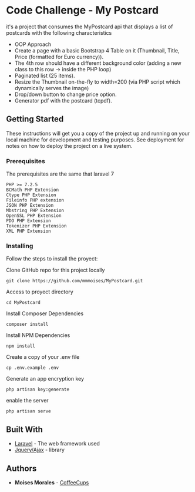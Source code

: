 # Code Challenge - My Postcard

it's a project that consumes the MyPostcard api that displays a list of postcards with the following characteristics

- OOP Approach
- Create a page with a basic Bootstrap 4 Table on it (Thumbnail, Title, Price (formatted for Euro currency)).
- The 4th row should have a different background color (adding a new class to this row -> inside the PHP loop) 
- Paginated list (25 items).
- Resize the Thumbnail  on-the-fly to width=200 (via PHP script which dynamically serves the image)
- Drop/down button to change price option.
- Generator pdf with the postcard (tcpdf).


## Getting Started

These instructions will get you a copy of the project up and running on your local machine for development and testing purposes. See deployment for notes on how to deploy the project on a live system.

### Prerequisites

The prerequisites are the same that laravel 7

```
PHP >= 7.2.5
BCMath PHP Extension
Ctype PHP Extension
Fileinfo PHP extension
JSON PHP Extension
Mbstring PHP Extension
OpenSSL PHP Extension
PDO PHP Extension
Tokenizer PHP Extension
XML PHP Extension
```

### Installing

Follow the steps to install the proyect:

Clone GitHub repo for this project locally
```
git clone https://github.com/mmmoises/MyPostcard.git
```

Access to proyect directory
```
cd MyPostcard
```

Install Composer Dependencies
```
composer install
```

Install NPM Dependencies
```
npm install
```

Create a copy of your .env file
```
cp .env.example .env
```

Generate an app encryption key
```
php artisan key:generate
```

enable the server
```
php artisan serve
```



## Built With

* [Laravel](https://laravel.com/) - The web framework used
* [Jquery/Ajax](https://jquery.com/) - library

## Authors

* **Moises Morales** - [CoffeeCups](https://github.com/mmmoises)


